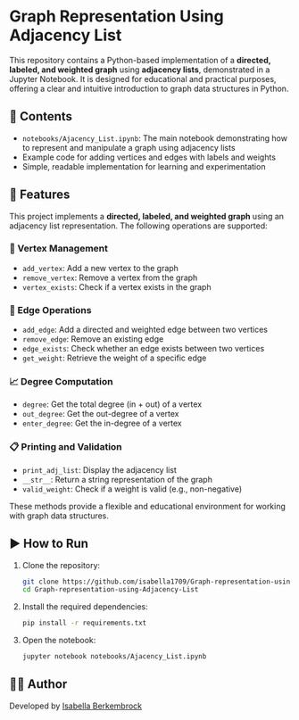 # Graph Representation Using Adjacency List

This repository contains a Python-based implementation of a **directed, labeled, and weighted graph** using **adjacency lists**, demonstrated in a Jupyter Notebook. It is designed for educational and practical purposes, offering a clear and intuitive introduction to graph data structures in Python.

## 📘 Contents

- `notebooks/Ajacency_List.ipynb`: The main notebook demonstrating how to represent and manipulate a graph using adjacency lists
- Example code for adding vertices and edges with labels and weights
- Simple, readable implementation for learning and experimentation

## 📌 Features

This project implements a **directed, labeled, and weighted graph** using an adjacency list representation. The following operations are supported:

### 🧱 Vertex Management
- `add_vertex`: Add a new vertex to the graph
- `remove_vertex`: Remove a vertex from the graph
- `vertex_exists`: Check if a vertex exists in the graph

### 🔁 Edge Operations
- `add_edge`: Add a directed and weighted edge between two vertices
- `remove_edge`: Remove an existing edge
- `edge_exists`: Check whether an edge exists between two vertices
- `get_weight`: Retrieve the weight of a specific edge

### 📈 Degree Computation
- `degree`: Get the total degree (in + out) of a vertex
- `out_degree`: Get the out-degree of a vertex
- `enter_degree`: Get the in-degree of a vertex

### 📋 Printing and Validation
- `print_adj_list`: Display the adjacency list
- `__str__`: Return a string representation of the graph
- `valid_weight`: Check if a weight is valid (e.g., non-negative)

These methods provide a flexible and educational environment for working with graph data structures.

## ▶️ How to Run

1. Clone the repository:
   ```bash
   git clone https://github.com/isabella1709/Graph-representation-using-Adjacency-List.git
   cd Graph-representation-using-Adjacency-List
   ```

2. Install the required dependencies:
   ```bash
   pip install -r requirements.txt
   ```

3. Open the notebook:
   ```bash
   jupyter notebook notebooks/Ajacency_List.ipynb
   ```

## 👩‍💻 Author

Developed by [Isabella Berkembrock](https://github.com/isabella1709)
